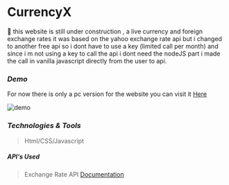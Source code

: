 # CurrencyX

 :money_with_wings: this website is still under construction , a live currency and foreign exchange rates it was based on the yahoo exchange rate api but i changed to another free api so i dont have to use a key (limited call per month) and since i m not using a key to call the api i dont need the nodeJS part i made the call in vanilla javascript directly from the user to api.

### *Demo*
For now there is only a pc version for the website you can visit it [Here](https://mistydev.cf/CurrencyXchange)

![demo](https://raw.githubusercontent.com/Mistydz/CurrencyXchange/main/demo.PNG)

### *Technologies & Tools*
> Html/CSS/Javascript
##### *API's Used*
>Exchange Rate API [Documentation](https://api.exchangerate-api.com/v4/latest/EUR)
